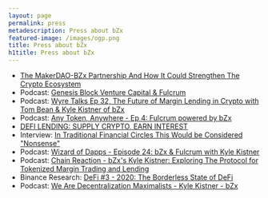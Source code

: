 ```yaml
---
layout: page
permalink: press
metadescription: Press about bZx
featured-image: /images/ogp.png
title: Press about bZx
h1title: Press about bZx
---
```


- [The MakerDAO-BZx Partnership And How It Could Strengthen The Crypto Ecosystem](https://www.investinblockchain.com/makerdao-bzx-partnership/)
- Podcast: [Genesis Block Venture Capital & Fulcrum](https://www.youtube.com/watch?v=-hzNRAD5XMg)
- Podcast: [Wyre Talks Ep 32, The Future of Margin Lending in Crypto with Tom Bean & Kyle Kistner of bZx](https://wyre-talks.simplecast.com/episodes/f4d28cbc)
- Podcast: [Any Token, Anywhere - Ep 4: Fulcrum powered by bZx](https://www.youtube.com/watch?v=znWzR6dR5Hw)
- [DEFI LENDING: SUPPLY CRYPTO, EARN INTEREST](https://nuggetsnews.com.au/defi-lending-supply-crypto-earn-interest/)
- Interview: [In Traditional Financial Circles This Would be Considered "Nonsense"](https://thedefiant.substack.com/p/in-traditional-financial-circles)
- Podcast: [Wizard of Dapps - Episode 24: bZx & Fulcrum with Kyle Kistner](https://anchor.fm/wizardofdapps/episodes/Episode-24-bZx--Fulcrum-with-Kyle-Kristner-e8rage)
- Podcast: [Chain Reaction - bZx's Kyle Kistner: Exploring The Protocol for Tokenized Margin Trading and Lending](https://podcasts.apple.com/us/podcast/bzxs-kyle-kistner-exploring-protocol-for-tokenized/id1438148082?i=1000458022043)
- Binance Research: [DeFi #3 - 2020: The Borderless State of DeFi](https://research.binance.com/analysis/defi-3-2020-borderless-state-of-defi)
- Podcast: [We Are Decentralization Maximalists - Kyle Kistner - bZx](https://www.endofthechain.com/kyle-kistner-bzx/)
